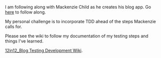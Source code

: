 I am following along with Mackenzie Child as he creates his blog app. Go [here](https://mackenziechild.me/12-in-12/2/) to follow along.

My personal challenge is to incorporate TDD ahead of the steps Mackenzie calls for. 

Please see the wiki to follow my documentation of my testing steps and things I've learned. 

[12in12_Blog Testing Development Wiki](https://github.com/storycoder/12in12_blog/wiki).
